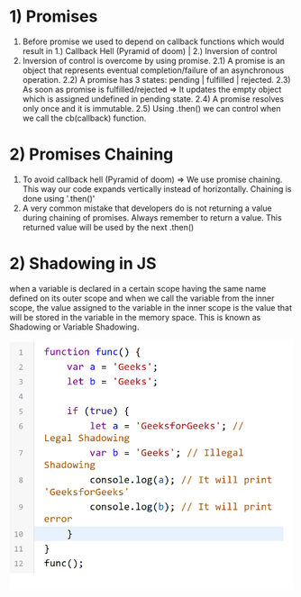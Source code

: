 <h1>1) Promises </h1>

1. Before promise we used to depend on callback functions which would result in 1.) Callback Hell (Pyramid of doom) | 2.) Inversion of control
2. Inversion of control is overcome by using promise.
  2.1) A promise is an object that represents eventual completion/failure of an asynchronous operation.
  2.2) A promise has 3 states: pending | fulfilled | rejected.
  2.3)  As soon as promise is fulfilled/rejected => It updates the empty object which is assigned undefined in pending state.
  2.4) A promise resolves only once and it is immutable. 
  2.5) Using .then() we can control when we call the cb(callback) function.

<h1>2) Promises Chaining </h1>

1. To avoid callback hell (Pyramid of doom) => We use promise chaining. This way our code expands vertically instead of horizontally. Chaining is done using '.then()'
2. A very common mistake that developers do is not returning a value during chaining of promises. Always remember to return a value. This returned value will be used by the next .then()


<h1>2) Shadowing in JS</h1>

when a variable is declared in a certain scope having the same name defined on its outer scope and when we call the variable from the inner scope, the value assigned to the variable in the inner scope is the value that will be stored in the variable in the memory space. This is known as Shadowing or Variable Shadowing.

![Shadowing](Shadowing.png)
